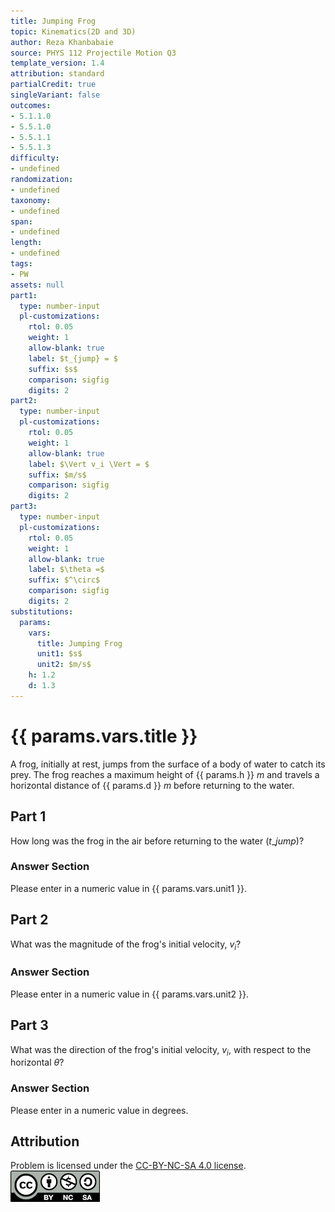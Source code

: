 ```yaml
---
title: Jumping Frog
topic: Kinematics(2D and 3D)
author: Reza Khanbabaie
source: PHYS 112 Projectile Motion Q3
template_version: 1.4
attribution: standard
partialCredit: true
singleVariant: false
outcomes:
- 5.1.1.0
- 5.5.1.0
- 5.5.1.1
- 5.5.1.3
difficulty:
- undefined
randomization:
- undefined
taxonomy:
- undefined
span:
- undefined
length:
- undefined
tags:
- PW
assets: null
part1:
  type: number-input
  pl-customizations:
    rtol: 0.05
    weight: 1
    allow-blank: true
    label: $t_{jump} = $
    suffix: $s$
    comparison: sigfig
    digits: 2
part2:
  type: number-input
  pl-customizations:
    rtol: 0.05
    weight: 1
    allow-blank: true
    label: $\Vert v_i \Vert = $
    suffix: $m/s$
    comparison: sigfig
    digits: 2
part3:
  type: number-input
  pl-customizations:
    rtol: 0.05
    weight: 1
    allow-blank: true
    label: $\theta =$
    suffix: $^\circ$
    comparison: sigfig
    digits: 2
substitutions:
  params:
    vars:
      title: Jumping Frog
      unit1: $s$
      unit2: $m/s$
    h: 1.2
    d: 1.3
---
```

# {{ params.vars.title }}
A frog, initially at rest, jumps from the surface of a body of water to catch its prey. The frog reaches a maximum height of {{ params.h }} $m$ and travels a horizontal distance of {{ params.d }} $m$ before returning to the water.

## Part 1

How long was the frog in the air before returning to the water ($t\_{jump}$)?

### Answer Section

Please enter in a numeric value in {{ params.vars.unit1 }}.

## Part 2

What was the magnitude of the frog's initial velocity, $v_i$?

### Answer Section

Please enter in a numeric value in {{ params.vars.unit2 }}.

## Part 3

What was the direction of the frog's initial velocity, $v_i$, with respect to the horizontal $\theta$?

### Answer Section

Please enter in a numeric value in degrees.

## Attribution

Problem is licensed under the [CC-BY-NC-SA 4.0 license](https://creativecommons.org/licenses/by-nc-sa/4.0/).<br> ![The Creative Commons 4.0 license requiring attribution-BY, non-commercial-NC, and share-alike-SA license.](https://raw.githubusercontent.com/firasm/bits/master/by-nc-sa.png)